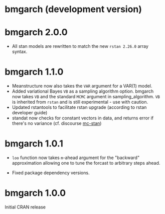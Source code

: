 # bmgarch (development version)

# bmgarch 2.0.0

* All stan models are rewritten to match the new `rstan 2.26.0` array syntax.

# bmgarch 1.1.0

* Meanstructure now also takes the `VAR` argument for a VAR(1) model. 
* Added variational Bayes `VB` as a sampling algorithm option. bmgarch now takes `VB` and  the standard `MCMC` argument in sampling_algorithm. `VB` is inherited from `rstan` and is still experimental - use with caution.
* Updated rstantools to facilitate rstan upgrade (according to rstan developer guide)
* standat now checks for constant vectors in data, and returns error if there's no variance (cf. discourse [mc-stan](https://discourse.mc-stan.org/t/getting-rejected-initial-values-running-bmgarch-in-r/24002))

# bmgarch 1.0.1

* `loo` function now takes `m`-ahead argument for the "backward" approximation allowing one to tune the forcast to arbitrary steps ahead.

* Fixed package dependency versions.

# bmgarch 1.0.0
Initial CRAN release
